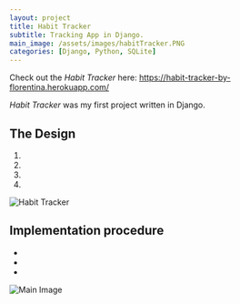 ```yaml
---
layout: project
title: Habit Tracker
subtitle: Tracking App in Django.  
main_image: /assets/images/habitTracker.PNG
categories: [Django, Python, SQLite]
---
```

Check out the *Habit Tracker* here: <https://habit-tracker-by-florentina.herokuapp.com/>

*Habit Tracker* was my first project written in Django. 

## The Design

1. 
2. 
3. 
4. 

<span class="image"><img src="{{site.baseurl}}/assets/images/habitTracker_newHabit.PNG" class="image fit"
                                alt="Habit Tracker" /></span> 

## Implementation procedure 
*   
* 
* 

<span class="image"><img src="{{site.baseurl}}/assets/images/habitTracker_analytics.PNG" class="image fit"
                                alt="Main Image" /></span> 


